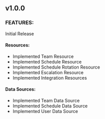 ## v1.0.0

### FEATURES:

Initial Release

#### Resources:

- Implemented Team Resource
- Implemented Schedule Resource
- Implemented Schedule Rotation Resource
- Implemented Escalation Resource
- Implemented Integration Resources

#### Data Sources:

- Implemented Team Data Source
- Implemented Schedule Data Source
- Implemented User Data Source
